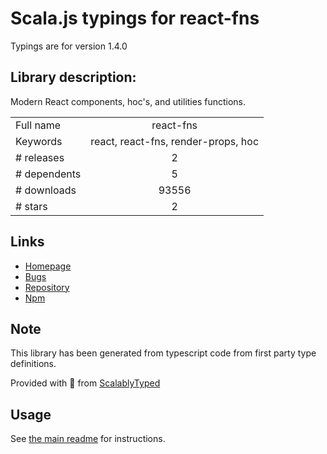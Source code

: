 
# Scala.js typings for react-fns

Typings are for version 1.4.0

## Library description:
Modern React components, hoc's, and utilities functions.

|                    |                 |
| ------------------ | :-------------: |
| Full name          | react-fns |
| Keywords           | react, react-fns, render-props, hoc |
| # releases         | 2 |
| # dependents       | 5 |
| # downloads        | 93556 |
| # stars            | 2 |

## Links
- [Homepage](https://github.com/jaredpalmer/react-fns#readme)
- [Bugs](https://github.com/jaredpalmer/react-fns/issues)
- [Repository](https://github.com/jaredpalmer/react-fns)
- [Npm](https://www.npmjs.com/package/react-fns)
    


## Note
This library has been generated from typescript code from first party type definitions.

Provided with :purple_heart: from [ScalablyTyped](https://github.com/oyvindberg/ScalablyTyped)

## Usage
See [the main readme](../../readme.md) for instructions.


